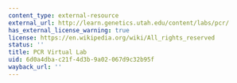 ```yaml
---
content_type: external-resource
external_url: http://learn.genetics.utah.edu/content/labs/pcr/
has_external_license_warning: true
license: https://en.wikipedia.org/wiki/All_rights_reserved
status: ''
title: PCR Virtual Lab
uid: 6d0a4dba-c21f-4d3b-9a02-067d9c32b95f
wayback_url: ''
---
```


